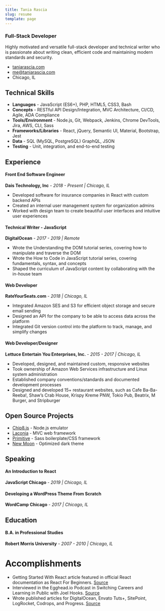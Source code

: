 ```yaml
---
title: Tania Rascia
slug: resume
template: page
---
```


### Full-Stack Developer

Highly motivated and versatile full-stack developer and technical writer who is passionate about writing clean, efficient code and maintaining modern standards and security.

- [taniarascia.com](https://www.taniarascia.com)
- [me@taniarascia.com](mailto:me@taniarascia.com)
- Chicago, IL

## Technical Skills

- **Languages** - JavaScript (ES6+), PHP, HTML5, CSS3, Bash
- **Concepts** - RESTful API Design/Integration, MVC Architecture, CI/CD, Agile, ADA Compliance
- **Tools/Environment** - Node.js, Git, Webpack, Jenkins, Chrome DevTools, Jira, AWS, CLI, Sass
- **Frameworks/Libraries** - React, jQuery, Semantic UI, Material, Bootstrap, Jest
- **Data** - SQL (MySQL, PostgreSQL) GraphQL, JSON
- **Testing** - Unit, integration, and end-to-end testing

## Experience

#### Front End Software Engineer

**Dais Technology, Inc** - _2018 - Present | Chicago, IL_

- Developed software for insurance companies in React with custom backend APIs
- Created an internal user management system for organization admins
- Worked with design team to create beautiful user interfaces and intuitive user experiences

#### Technical Writer - JavaScript

**DigitalOcean** - _2017 - 2019 | Remote_

- Wrote the Understanding the DOM tutorial series, covering how to manipulate and traverse the DOM
- Wrote the How to Code in JavaScript tutorial series, covering fundamentals, syntax, and concepts
- Shaped the curriculum of JavaScript content by collaborating with the in-house team

#### Web Developer

**RateYourSeats.com** - _2018 | Chicago, IL_

- Integrated Amazon SES and S3 for efficient object storage and secure email sending
- Designed an API for the company to be able to access data across the platform
- Integrated Git version control into the platform to track, manage, and simplify changes

#### Web Developer/Designer

**Lettuce Entertain You Enterprises, Inc.** - _2015 - 2017 | Chicago, IL_

- Developed, designed, and maintained custom, responsive websites
- Took ownership of Amazon Web Services infrastructure and Linux system administration
- Established company conventions/standards and documented development processes
- Designed and developed 15+ restaurant websites, such as Cafe Ba-Ba-Reeba!, Shaw’s Crab House, Krispy Kreme PNW, Tokio Pub, Beatrix, M Burger, and Stripburger

## Open Source Projects

- [Chip8.js](https://github.com/taniarascia/chip8) - Node.js emulator
- [Laconia](https://github.com/taniarascia/laconia) - MVC web framework
- [Primitive](https://github.com/taniarascia/primitive) - Sass boilerplate/CSS framework
- [New Moon](https://github.com/taniarascia/new-moon) - Optimized dark theme

## Speaking

#### An Introduction to React

**JavaScript Chicago** - _2019 | Chicago, IL_

#### Developing a WordPress Theme From Scratch

**WordCamp Chicago** - _2017 | Chicago, IL_

## Education

#### B.A. in Professional Studies

**Robert Morris University** - _2007 - 2010 | Chicago, IL_

# Accomplishments

- Getting Started With React article featured in official React documentation as React For Beginners. [Source](https://reactjs.org/docs/getting-started.html)
- Interviewed in the Egghead.io Podcast in Switching Careers and Learning in Public with Joel Hooks. [Source](https://egghead.io/podcasts/switching-careers-and-learning-in-public-with-tania-rascia)
- Wrote published articles for DigitalOcean, Envato Tuts+, SitePoint, LogRocket, Codrops, and Progress. [Source](https://www.taniarascia.com/publications)

